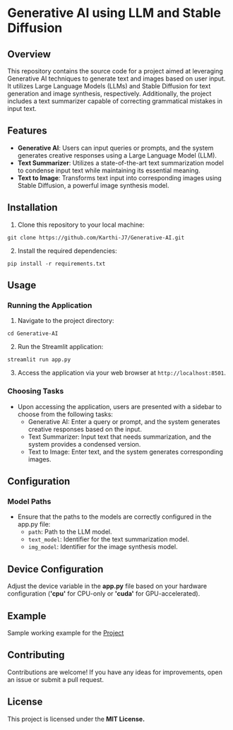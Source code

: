 # Generative AI using LLM and Stable Diffusion

## Overview
This repository contains the source code for a project aimed at leveraging Generative AI techniques to generate text and images based on user input. It utilizes Large Language Models (LLMs) and Stable Diffusion for text generation and image synthesis, respectively. Additionally, the project includes a text summarizer capable of correcting grammatical mistakes in input text.

## Features
- **Generative AI**: Users can input queries or prompts, and the system generates creative responses using a Large Language Model (LLM).
- **Text Summarizer**: Utilizes a state-of-the-art text summarization model to condense input text while maintaining its essential meaning.
- **Text to Image**: Transforms text input into corresponding images using Stable Diffusion, a powerful image synthesis model.

## Installation
1. Clone this repository to your local machine:
```commandline
git clone https://github.com/Karthi-J7/Generative-AI.git
```
2. Install the required dependencies:
```commandline
pip install -r requirements.txt
```

## Usage
### Running the Application
1. Navigate to the project directory:
```commandline
cd Generative-AI
```
2. Run the Streamlit application:
```commandline
streamlit run app.py
```
3. Access the application via your web browser at `http://localhost:8501`.

### Choosing Tasks
- Upon accessing the application, users are presented with a sidebar to choose from the following tasks:
    - Generative AI: Enter a query or prompt, and the system generates creative responses based on the input.
    - Text Summarizer: Input text that needs summarization, and the system provides a condensed version.
    - Text to Image: Enter text, and the system generates corresponding images.

## Configuration
### Model Paths
- Ensure that the paths to the models are correctly configured in the app.py file:
    - `path`: Path to the LLM model.
    - `text_model`: Identifier for the text summarization model.
    - `img_model`: Identifier for the image synthesis model.
## Device Configuration
Adjust the device variable in the **app.py** file based on your hardware configuration (**'cpu'** for CPU-only or **'cuda'** for GPU-accelerated).

## Example
Sample working example for the [Project](https://drive.google.com/file/d/1hvfE45xeaotDQ0uKjQjr9sIMNMo25WbF/view?usp=sharing)

## Contributing
Contributions are welcome! If you have any ideas for improvements, open an issue or submit a pull request.

## License
This project is licensed under the **MIT License.**
